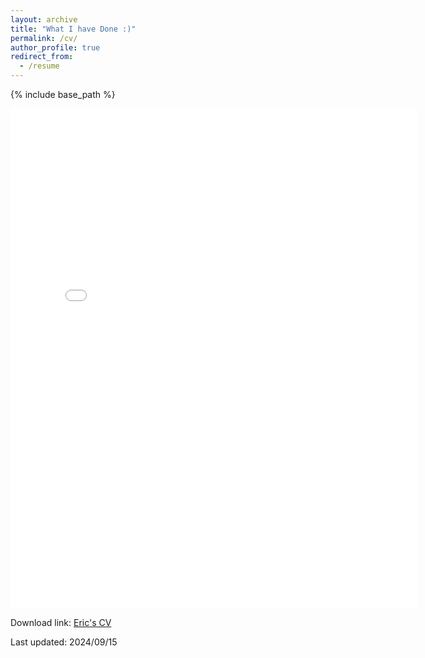 ```yaml
---
layout: archive
title: "What I have Done :)"
permalink: /cv/
author_profile: true
redirect_from:
  - /resume
---
```


{% include base_path %}

<embed src="../files/eric-wang-cv.pdf" width="650" height="800" type='application/pdf'>

<p>Download link: <a href="../files/eric-wang-cv.pdf">Eric's CV</a></p>
<p>Last updated: 2024/09/15</p>